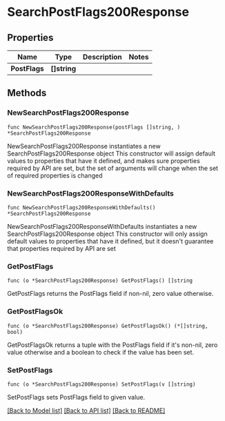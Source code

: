 # SearchPostFlags200Response

## Properties

Name | Type | Description | Notes
------------ | ------------- | ------------- | -------------
**PostFlags** | **[]string** |  | 

## Methods

### NewSearchPostFlags200Response

`func NewSearchPostFlags200Response(postFlags []string, ) *SearchPostFlags200Response`

NewSearchPostFlags200Response instantiates a new SearchPostFlags200Response object
This constructor will assign default values to properties that have it defined,
and makes sure properties required by API are set, but the set of arguments
will change when the set of required properties is changed

### NewSearchPostFlags200ResponseWithDefaults

`func NewSearchPostFlags200ResponseWithDefaults() *SearchPostFlags200Response`

NewSearchPostFlags200ResponseWithDefaults instantiates a new SearchPostFlags200Response object
This constructor will only assign default values to properties that have it defined,
but it doesn't guarantee that properties required by API are set

### GetPostFlags

`func (o *SearchPostFlags200Response) GetPostFlags() []string`

GetPostFlags returns the PostFlags field if non-nil, zero value otherwise.

### GetPostFlagsOk

`func (o *SearchPostFlags200Response) GetPostFlagsOk() (*[]string, bool)`

GetPostFlagsOk returns a tuple with the PostFlags field if it's non-nil, zero value otherwise
and a boolean to check if the value has been set.

### SetPostFlags

`func (o *SearchPostFlags200Response) SetPostFlags(v []string)`

SetPostFlags sets PostFlags field to given value.



[[Back to Model list]](../README.md#documentation-for-models) [[Back to API list]](../README.md#documentation-for-api-endpoints) [[Back to README]](../README.md)



